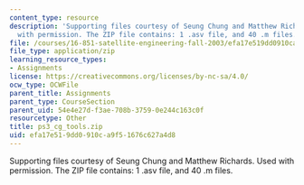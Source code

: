```yaml
---
content_type: resource
description: 'Supporting files courtesy of Seung Chung and Matthew Richards. Used
  with permission. The ZIP file contains: 1 .asv file, and 40 .m files.'
file: /courses/16-851-satellite-engineering-fall-2003/efa17e519dd0910ca9f51676c627a4d8_ps3_cg_tools.zip
file_type: application/zip
learning_resource_types:
- Assignments
license: https://creativecommons.org/licenses/by-nc-sa/4.0/
ocw_type: OCWFile
parent_title: Assignments
parent_type: CourseSection
parent_uid: 54e4e27d-f3ae-708b-3759-0e244c163c0f
resourcetype: Other
title: ps3_cg_tools.zip
uid: efa17e51-9dd0-910c-a9f5-1676c627a4d8
---
```

Supporting files courtesy of Seung Chung and Matthew Richards. Used with permission. The ZIP file contains: 1 .asv file, and 40 .m files.